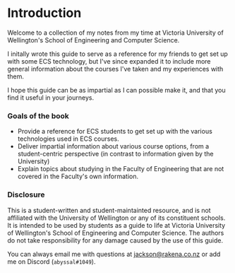 # Introduction

Welcome to a collection of my notes from my time at Victoria University of Wellington's School of Engineering and Computer Science.
  

I initally wrote this guide to serve as a reference for my friends to get set up with some ECS technology, but I've since expanded it to include more general information about the courses I've taken and my experiences with them.

I hope this guide can be as impartial as I can possible make it, and that you find it useful in your journeys.

### Goals of the book
- Provide a reference for ECS students to get set up with the various technologies used in ECS courses.
- Deliver impartial information about various course options, from a student-centric perspective (in contrast to information given by the University)
- Explain topics about studying in the Faculty of Engineering that are not covered in the Faculty's own information.


### Disclosure
This is a student-written and student-maintainted resource, and is not affiliated with the University of Wellington or any of its constituent schools. It is intended to be used by students as a guide to life at Victoria University of Wellington's School of Engineering and Computer Science. The authors do not take responsibility for any damage caused by the use of this guide.


You can always email me with questions at [jackson@rakena.co.nz](mailto:jackson@rakena.co.nz) or add me on Discord (`abyssal#1049`).